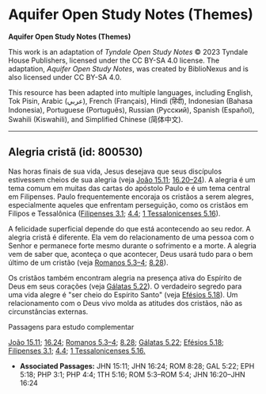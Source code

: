 # Aquifer Open Study Notes (Themes)

**Aquifer Open Study Notes (Themes)**

This work is an adaptation of *Tyndale Open Study Notes* © 2023 Tyndale House Publishers, licensed under the CC BY\-SA 4\.0 license. The adaptation, *Aquifer Open Study Notes*, was created by BiblioNexus and is also licensed under CC BY\-SA 4\.0\.

This resource has been adapted into multiple languages, including English, Tok Pisin, Arabic (عربي), French (Français), Hindi (हिंदी), Indonesian (Bahasa Indonesia), Portuguese (Português), Russian (Русский), Spanish (Español), Swahili (Kiswahili), and Simplified Chinese (简体中文).



--------------------------------

## Alegria cristã (id: 800530)

Nas horas finais de sua vida, Jesus desejava que seus discípulos estivessem cheios de sua alegria (veja [João 15\.11](https://ref.ly/John15:11); [16\.20–24](https://ref.ly/John16:20-John16:24)). A alegria é um tema comum em muitas das cartas do apóstolo Paulo e é um tema central em Filipenses. Paulo frequentemente encoraja os cristãos a serem alegres, especialmente aqueles que enfrentam perseguição, como os cristãos em Filipos e Tessalônica ([Filipenses 3\.1](https://ref.ly/Phil3:1); [4\.4](https://ref.ly/Phil4:4); [1 Tessalonicenses 5\.16](https://ref.ly/1Thess5:16)).

A felicidade superficial depende do que está acontecendo ao seu redor. A alegria cristã é diferente. Ela vem do relacionamento de uma pessoa com o Senhor e permanece forte mesmo durante o sofrimento e a morte. A alegria vem de saber que, aconteça o que acontecer, Deus usará tudo para o bem último de um cristão (veja [Romanos 5\.3–4](https://ref.ly/Rom5:3-Rom5:4); [8\.28](https://ref.ly/Rom8:28)).

Os cristãos também encontram alegria na presença ativa do Espírito de Deus em seus corações (veja [Gálatas 5\.22](https://ref.ly/Gal5:22)). O verdadeiro segredo para uma vida alegre é "ser cheio do Espírito Santo" (veja [Efésios 5\.18](https://ref.ly/Eph5:18)). Um relacionamento com o Deus vivo molda as atitudes dos cristãos, não as circunstâncias externas.

Passagens para estudo complementar

[João 15\.11](https://ref.ly/John15:11); [16\.24](https://ref.ly/John16:24); [Romanos 5\.3–4](https://ref.ly/Rom5:3-Rom5:4); [8\.28](https://ref.ly/Rom8:28); [Gálatas 5\.22](https://ref.ly/Gal5:22); [Efésios 5\.18](https://ref.ly/Eph5:18); [Filipenses 3\.1](https://ref.ly/Phil3:1); [4\.4](https://ref.ly/Phil4:4); [1 Tessalonicenses 5\.16\.](https://ref.ly/1Thess5:16)

* **Associated Passages:** JHN 15:11; JHN 16:24; ROM 8:28; GAL 5:22; EPH 5:18; PHP 3:1; PHP 4:4; 1TH 5:16; ROM 5:3–ROM 5:4; JHN 16:20–JHN 16:24

